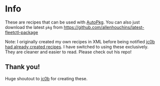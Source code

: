 # Info
These are recipes that can be used with [AutoPkg](https://github.com/autopkg/autopkg). You can also just download the latest `pkg` from https://github.com/allenhouchins/latest-fleetctl-package

Note: I originally created my own recipes in XML before being notified [jc0b had already created recipes](https://github.com/autopkg/jc0b-recipes). I have switched to using these exclusively. They are cleaner and easier to read. Please check out his repo!

## Thank you!
Huge shoutout to [jc0b](https://github.com/jc0b) for creating these. 
